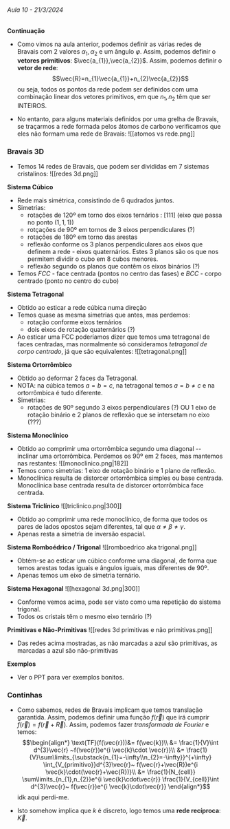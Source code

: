 ###### Aula 10 - 21/3/2024
**Continuação**
- Como vimos na aula anterior, podemos definir as várias redes de Bravais com 2 valores $\alpha_{1},\alpha_{2}$ e um ângulo $\varphi$. Assim, podemos definir o **vetores primitivos**: $\vec{a_{1}},\vec{a_{2}}$. Assim, podemos definir o **vetor de rede**:
$$\vec{R}=n_{1}\vec{a_{1}}+n_{2}\vec{a_{2}}$$
ou seja, todos os pontos da rede podem ser definidos com uma combinação linear dos vetores primitivos, em que $n_{1},n_{2}$ têm que ser INTEIROS.

- No entanto, para alguns materiais definidos por uma grelha de Bravais, se traçarmos a rede formada pelos átomos de carbono verificamos que eles não formam uma rede de Bravais:
![[atomos vs rede.png]]

### Bravais 3D
- Temos 14 redes de Bravais, que podem ser divididas em 7 sistemas cristalinos:
![[redes 3d.png]]


**Sistema Cúbico**
- Rede mais simétrica, consistindo de 6 qudrados juntos.
- Simetrias:
    - rotações de 120º em torno dos eixos ternários : [111] (eixo que passa no ponto $(1,1,1)$)
    - rotçações de 90º em tornos de 3 eixos perpendiculares (?)
    - rotações de 180º em torno das arestas
    - reflexão conforme os 3 planos perpendiculares aos eixos que definem a rede - eixos quaternários. Estes 3 planos são os que nos permitem dividir o cubo em 8 cubos menores.
    - reflexão segundo os planos que contêm os eixos binários (?)
- Temos *FCC* - face centrada (pontos no centro das fases) e *BCC* - corpo centrado (ponto no centro do cubo)

**Sistema Tetragonal**
- Obtido ao esticar a rede cúbica numa direção
- Temos quase as mesma simetrias que antes, mas perdemos:
    - rotação conforme eixos ternários
    - dois eixos de rotação quaternários (?)
- Ao esticar uma FCC poderíamos dizer que temos uma tetragonal de faces centradas, mas normalmente só consideramos *tetragonal de corpo centrado*, já que são equivalentes:
![[tetragonal.png]]

**Sistema Ortorrômbico**
- Obtido ao deformar 2 faces da Tetragonal. 
- NOTA: na cúbica temos $a=b=c$, na tetragonal temos $a=b\neq c$ e na ortorrômbica é tudo diferente.
- Simetrias:
    - rotações de 90º segundo 3 eixos perpendiculares (?) OU 1 eixo de rotação binário e 2 planos de reflexão que se intersetam no eixo (???)

**Sistema Monoclínico**
- Obtido ao comprimir uma ortorrômbica segundo uma diagonal -- inclinar uma ortorrômbica. Perdemos os 90º em 2 faces, mas mantemos nas restantes:
![[monoclinico.png|182]]
- Temos como simetrias: 1 eixo de rotação binário e 1 plano de reflexão.
- Monoclínica resulta de distorcer ortorrômbica simples ou base centrada. Monoclínica base centrada resulta de distorcer ortorrômbica face centrada.

**Sistema Triclínico**
![[triclinico.png|300]]
- Obtido ao comprimir uma rede monoclínico, de forma que todos os pares de lados opostos sejam diferentes, tal que $\alpha\ne\beta\ne\gamma$.
- Apenas resta a simetria de inversão espacial.

**Sistema Romboédrico / Trigonal**
![[romboedrico aka trigonal.png]]
- Obtém-se ao esticar um cúbico conforme uma diagonal, de forma que temos arestas todas iguais e ângulos iguais, mas diferentes de 90º.
- Apenas temos um eixo de simetria ternário.

**Sistema Hexagonal**
![[hexagonal 3d.png|300]]
- Conforme vemos acima, pode ser visto como uma repetição do sistema trigonal.
- Todos os cristais têm o mesmo eixo ternário (?)

**Primitivas e Não-Primitivas**
![[redes 3d primitivas e não primitivas.png]]
- Das redes acima mostradas, as não marcadas a azul são primitivas, as marcadas a azul são não-primitivas

**Exemplos**
- Ver o PPT para ver exemplos bonitos.

### Continhas
- Como sabemos, redes de Bravais implicam que temos translação garantida. Assim, podemos definir uma função $f(\vec{r})$ que irá cumprir $f(\vec{r})=f(\vec{r}+\vec{R})$. Assim, podemos fazer *transformada de Fourier* e temos:
$$\begin{align*}
\text{TF}(f(\vec{r}))&= f(\vec{k})\\
&= \frac{1}{V}\int d^{3}\vec{r} ~f(\vec{r})e^{i \vec{k}\cdot \vec{r}}\\
&= \frac{1}{V}\sum\limits_{\substack{n_{1}=-\infty\\n_{2}=-\infty}}^{+\infty} \int_{V_{primitivo}}d^{3}\vec{r}~ f(\vec{r}+\vec{R})e^{i \vec{k}\cdot(\vec{r}+\vec{R})}\\
&= \frac{1}{N_{cell}} \sum\limits_{n_{1},n_{2}}e^{i \vec{k}\cdot\vec{r}} \frac{1}{V_{cell}}\int d^{3}\vec{r}~ f(\vec{r})e^{i \vec{k}\cdot\vec{r}}
\end{align*}$$
idk aqui perdi-me.

- Isto somehow implica que $k$ é discreto, logo temos uma **rede recíproca**: $\vec{K}$.